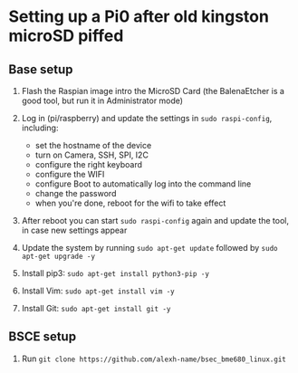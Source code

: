 # Setting up a Pi0 after old kingston microSD piffed

## Base setup

1. Flash the Raspian image intro the MicroSD Card (the BalenaEtcher is a good tool, but run it in Administrator mode)
2. Log in (pi/raspberry) and update the settings in `sudo raspi-config`, including:
    - set the hostname of the device
    - turn on Camera, SSH, SPI, I2C
    - configure the right keyboard
    - configure the WIFI
    - configure Boot to automatically log into the command line
    - change the password
    - when you're done, reboot for the wifi to take effect

3. After reboot you can start `sudo raspi-config` again and update the tool, in case new settings appear
4. Update the system by running  `sudo apt-get update` followed by `sudo apt-get upgrade -y`
5. Install pip3: `sudo apt-get install python3-pip -y`
6. Install Vim: `sudo apt-get install vim -y`
7. Install Git: `sudo apt-get install git -y`

## BSCE setup

1. Run `git clone https://github.com/alexh-name/bsec_bme680_linux.git`

